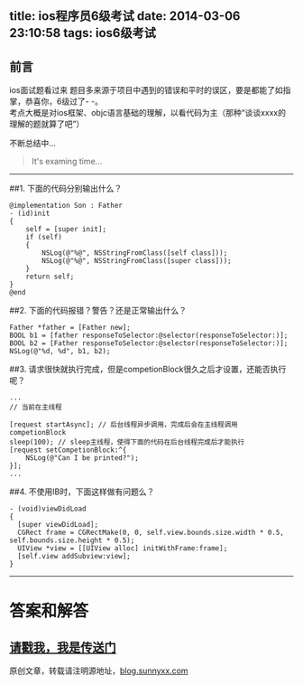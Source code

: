 title: ios程序员6级考试
date: 2014-03-06 23:10:58
tags: ios6级考试
---
## 前言

ios面试题看过来
题目多来源于项目中遇到的错误和平时的误区，要是都能了如指掌，恭喜你，6级过了- -。  
考点大概是对ios框架、objc语言基础的理解，以看代码为主（那种“谈谈xxxx的理解的题就算了吧”）  

不断总结中...

 > It's examing time...  

------

##1. 下面的代码分别输出什么？  


```
@implementation Son : Father
- (id)init
{
    self = [super init];
    if (self)
    {
        NSLog(@"%@", NSStringFromClass([self class]));
        NSLog(@"%@", NSStringFromClass([super class]));
    }
    return self;
}
@end
```
<!--more-->

##2. 下面的代码报错？警告？还是正常输出什么？
```
Father *father = [Father new];
BOOL b1 = [father responseToSelector:@selector(responseToSelector:)];
BOOL b2 = [Father responseToSelector:@selector(responseToSelector:)];
NSLog(@"%d, %d", b1, b2);
```

##3. 请求很快就执行完成，但是competionBlock很久之后才设置，还能否执行呢？

```
...
// 当前在主线程

[request startAsync]; // 后台线程异步调用，完成后会在主线程调用competionBlock
sleep(100); // sleep主线程，使得下面的代码在后台线程完成后才能执行
[request setCompetionBlock:^{
    NSLog(@"Can I be printed?");
}];
...
```

##4. 不使用IB时，下面这样做有问题么？
```
- (void)viewDidLoad
{
  [super viewDidLoad];
  CGRect frame = CGRectMake(0, 0, self.view.bounds.size.width * 0.5, self.bounds.size.height * 0.5);
  UIView *view = [[UIView alloc] initWithFrame:frame];
  [self.view addSubview:view];
}
```


-----
# 答案和解答
[请戳我，我是传送门](http://blog.sunnyxx.com/2014/03/06/ios_exam_0_key/)
-----
原创文章，转载请注明源地址，[blog.sunnyxx.com](blog.sunnyxx.com)

